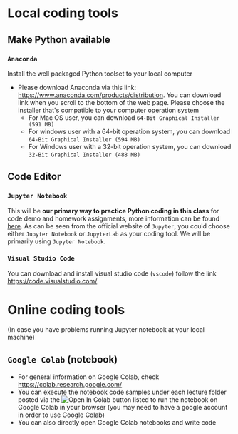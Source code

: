 
# Local coding tools

## Make Python available
### `Anaconda`
Install the well packaged Python toolset to your local computer
* Please download Anaconda via this link: https://www.anaconda.com/products/distribution. You can download link when you scroll to the bottom of the web page. Please choose the installer that's compatible to your computer operation system
  * For Mac OS user, you can download `64-Bit Graphical Installer (591 MB)`
  * For windows user with a 64-bit operation system, you can download `64-Bit Graphical Installer (594 MB)`
  * For Windows user with a 32-bit operation system, you can download `32-Bit Graphical Installer (488 MB)`

## Code Editor
### `Jupyter Notebook`
This will be **our primary way to practice Python coding in this class** for code demo and homework assignments, more information can be found [here](https://jupyter.org/). As can be seen from the official website of `Jupyter`, you could choose either `Jupyter Notebook` or `JupyterLab` as your coding tool. We will be primarily using `Jupyter Notebook`.

### `Visual Studio Code`
You can download and install visual studio code (`vscode`) follow the link https://code.visualstudio.com/

# Online coding tools
(In case you have problems running Jupyter notebook at your local machine)
## `Google Colab` (notebook)
* For general information on Google Colab, check https://colab.research.google.com/
* You can execute the notebook code samples under each lecture folder posted via the ![Open In Colab](https://colab.research.google.com/assets/colab-badge.svg) button listed to run the notebook on Google Colab in your browser (you may need to have a google account in order to use Google Colab)
* You can also directly open Google Colab notebooks and write code